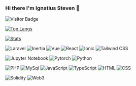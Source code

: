 ### Hi there I'm Ignatius Steven 👋 <a href="https://github.com/KriezAlf"></a>
![Visitor Badge](https://visitor-badge.laobi.icu/badge?page_id=KriezAlf.about-me)

[![Top Langs](https://github-readme-stats.vercel.app/api/top-langs/?username=itshiroto&hide=asp.net&layout=compact&theme=tokyonight&hide_border=true&langs_count=10&title_color=22a4b3&custom_title=Top%20Languages)](https://github.com/KriezAlf)

[![Stats](https://github-readme-stats.vercel.app/api?username=itshiroto&theme=tokyonight&hide_border=true&custom_title=Tius%27s%20GitHub%20Stats&title_color=22a4b3&count_private=true&show_icons=true)](https://github.com/KriezAlf)

![Laravel](https://img.shields.io/badge/-Laravel-ffdedb?style=flat&logo=Laravel)
![Inertia](https://img.shields.io/badge/-Inertia-e0e0e0?style=flat&logo=inertia)
![Vue](https://img.shields.io/badge/-Vue-01735a?style=flat&logo=vuedotjs)
![React](https://img.shields.io/badge/-React-023e6b?style=flat&logo=react&logoColor=b3f7ff)
![Ionic](https://img.shields.io/badge/-Ionic-035063?style=flat&logo=ionic&logoColor=d4eafa)
![Tailwind CSS](https://img.shields.io/badge/-TailwindCSS-black?style=flat&logo=tailwindcss&logoColor=06B6D4)

![Jupyter Notebook](https://img.shields.io/badge/-Jupyter_Notebook-663304?style=flat&logo=jupyter)
![Pytorch](https://img.shields.io/badge/-Pytorch-pink?style=flat&logo=Pytorch)
![Python](https://img.shields.io/badge/-Python-f7cd14?style=flat&logo=Python&logoColor=blue&color=f7cd14)

![PHP](https://img.shields.io/badge/-PHP-1e0257?style=flat&logo=php&logoColor=7c60b5)
![MySql](https://img.shields.io/badge/-MySql-d4d4d4?style=flat&logo=mysql&logoColor=4479A1)
![JavaScript](https://img.shields.io/badge/-JavaScript-black?style=flat&logo=javascript&logoColor=yellow)
![TypeScript](https://img.shields.io/badge/-TypeScript-dcdcde?style=flat&logo=Typescript&logoColor=3178C6)
![HTML](https://img.shields.io/badge/-HTML-ffdbb0?style=flat&logo=html5&logoColor=de7b02)
![CSS](https://img.shields.io/badge/-CSS-9ae4fc?style=flat&logo=Css3&logoColor=2a96f5)

![Solidity](https://img.shields.io/badge/-Solidity-d4d4d4?style=flat&logo=Solidity&logoColor=363636)
![Web3](https://img.shields.io/badge/-Web3.js-black?style=flat&logo=Web3.js&logoColor=F16822)
